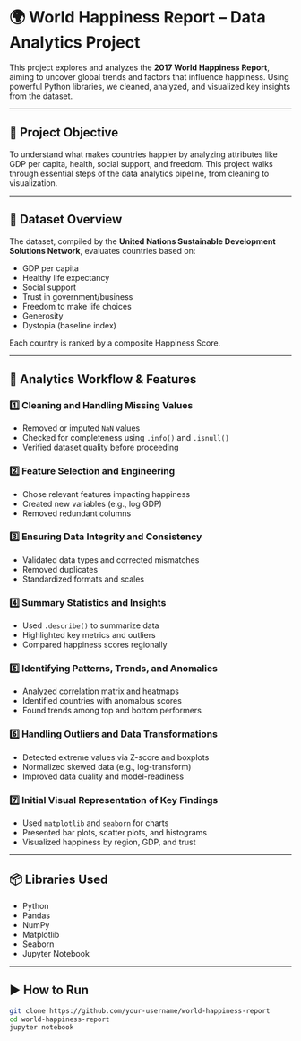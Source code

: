 # 🌍 World Happiness Report – Data Analytics Project

This project explores and analyzes the **2017 World Happiness Report**, aiming to uncover global trends and factors that influence happiness. Using powerful Python libraries, we cleaned, analyzed, and visualized key insights from the dataset.

---

## 📌 Project Objective

To understand what makes countries happier by analyzing attributes like GDP per capita, health, social support, and freedom. This project walks through essential steps of the data analytics pipeline, from cleaning to visualization.

---

## 📁 Dataset Overview

The dataset, compiled by the **United Nations Sustainable Development Solutions Network**, evaluates countries based on:

- GDP per capita
- Healthy life expectancy
- Social support
- Trust in government/business
- Freedom to make life choices
- Generosity
- Dystopia (baseline index)

Each country is ranked by a composite Happiness Score.

---

## 🧠 Analytics Workflow & Features

### 1️⃣ Cleaning and Handling Missing Values
- Removed or imputed `NaN` values
- Checked for completeness using `.info()` and `.isnull()`
- Verified dataset quality before proceeding

### 2️⃣ Feature Selection and Engineering 
- Chose relevant features impacting happiness
- Created new variables (e.g., log GDP)
- Removed redundant columns

### 3️⃣ Ensuring Data Integrity and Consistency
- Validated data types and corrected mismatches
- Removed duplicates
- Standardized formats and scales

### 4️⃣ Summary Statistics and Insights
- Used `.describe()` to summarize data
- Highlighted key metrics and outliers
- Compared happiness scores regionally

### 5️⃣ Identifying Patterns, Trends, and Anomalies 
- Analyzed correlation matrix and heatmaps
- Identified countries with anomalous scores
- Found trends among top and bottom performers

### 6️⃣ Handling Outliers and Data Transformations 
- Detected extreme values via Z-score and boxplots
- Normalized skewed data (e.g., log-transform)
- Improved data quality and model-readiness

### 7️⃣ Initial Visual Representation of Key Findings 
- Used `matplotlib` and `seaborn` for charts
- Presented bar plots, scatter plots, and histograms
- Visualized happiness by region, GDP, and trust

---

## 📦 Libraries Used

- Python
- Pandas
- NumPy
- Matplotlib
- Seaborn
- Jupyter Notebook

---

## ▶️ How to Run

```bash
git clone https://github.com/your-username/world-happiness-report
cd world-happiness-report
jupyter notebook
